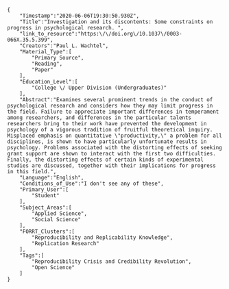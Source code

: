 
    {
        "Timestamp":"2020-06-06T19:30:50.930Z",
        "Title":"Investigation and its discontents: Some constraints on progress in psychological research. ",
        "link_to_resource":"https:\/\/doi.org\/10.1037\/0003-066X.35.5.399",
        "Creators":"Paul L. Wachtel",
        "Material_Type":[
            "Primary Source",
            "Reading",
            "Paper"
        ],
        "Education_Level":[
            "College \/ Upper Division (Undergraduates)"
        ],
        "Abstract":"Examines several prominent trends in the conduct of psychological research and considers how they may limit progress in the field. Failure to appreciate important differences in temperament among researchers, and differences in the particular talents researchers bring to their work have prevented the development in psychology of a vigorous tradition of fruitful theoretical inquiry. Misplaced emphasis on quantitative \"productivity,\" a problem for all disciplines, is shown to have particularly unfortunate results in psychology. Problems associated with the distorting effects of seeking grant support are shown to interact with the first two difficulties. Finally, the distorting effects of certain kinds of experimental studies are discussed, together with their implications for progress in this field.",
        "Language":"English",
        "Conditions_of_Use":"I don't see any of these",
        "Primary_User":[
            "Student"
        ],
        "Subject_Areas":[
            "Applied Science",
            "Social Science"
        ],
        "FORRT_Clusters":[
            "Reproducibility and Replicability Knowledge",
            "Replication Research"
        ],
        "Tags":[
            "Reproducibility Crisis and Credibility Revolution",
            "Open Science"
        ]
    }
